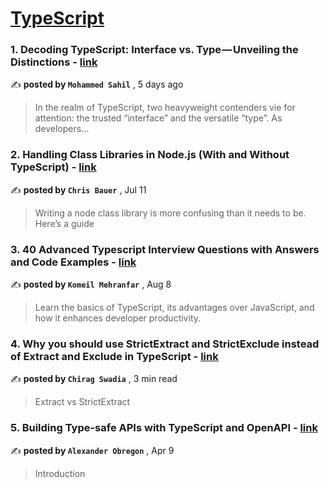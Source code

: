
<h1><a href=https://medium.com/tag/typescript-tips/recommended target="_blank" rel="noopener noreferrer">TypeScript</a></h1>
<h3>1. Decoding TypeScript: Interface vs. Type — Unveiling the Distinctions - <a href=https://medium.com/@sahil90085/decoding-typescript-interface-vs-type-unveiling-the-distinctions-4d0926fb5b5a?source=tag_recommended_feed---------0-84----------typescript_tips----------b3a3e5df_ef78_4ecb_afd9_b4d7e9c07676------- target="_blank" rel="noopener noreferrer">link</a></h3>

✍️ **posted by `Mohammed Sahil`** <date> , 5 days ago</date>

<blockquote>In the realm of TypeScript, two heavyweight contenders vie for attention: the trusted “interface” and the versatile “type”. As developers…</blockquote>

<h3>2. Handling Class Libraries in Node.js (With and Without TypeScript) - <a href=https://medium.com/better-programming/handling-class-libraries-in-node-js-with-and-without-typescript-39b73b2186b6?source=tag_recommended_feed---------1-107----------typescript_tips----------b3a3e5df_ef78_4ecb_afd9_b4d7e9c07676------- target="_blank" rel="noopener noreferrer">link</a></h3>

✍️ **posted by `Chris Bauer`** <date> , Jul 11</date>

<blockquote>Writing a node class library is more confusing than it needs to be. Here’s a guide</blockquote>

<h3>3. 40 Advanced Typescript Interview Questions with Answers and Code Examples - <a href=https://medium.com/@komeil.mehranfar/40-advanced-typescript-interview-questions-with-answers-and-code-examples-9b75b9df45d6?source=tag_recommended_feed---------2-85----------typescript_tips----------b3a3e5df_ef78_4ecb_afd9_b4d7e9c07676------- target="_blank" rel="noopener noreferrer">link</a></h3>

✍️ **posted by `Komeil Mehranfar`** <date> , Aug 8</date>

<blockquote>Learn the basics of TypeScript, its advantages over JavaScript, and how it enhances developer productivity.</blockquote>

<h3>4. Why you should use StrictExtract and StrictExclude instead of Extract and Exclude in TypeScript - <a href=https://medium.com/stackademic/why-you-should-use-strictextract-and-strictexclude-instead-of-extract-and-exclude-in-typescript-e46b8726a497?source=tag_recommended_feed---------3-84----------typescript_tips----------b3a3e5df_ef78_4ecb_afd9_b4d7e9c07676------- target="_blank" rel="noopener noreferrer">link</a></h3>

✍️ **posted by `Chirag Swadia`** <date> , 3 min read</date>

<blockquote>Extract vs StrictExtract</blockquote>

<h3>5. Building Type-safe APIs with TypeScript and OpenAPI - <a href=https://medium.com/@AlexanderObregon/building-type-safe-apis-with-typescript-and-openapi-1f78b4b94ee4?source=tag_recommended_feed---------4-85----------typescript_tips----------b3a3e5df_ef78_4ecb_afd9_b4d7e9c07676------- target="_blank" rel="noopener noreferrer">link</a></h3>

✍️ **posted by `Alexander Obregon`** <date> , Apr 9</date>

<blockquote>Introduction</blockquote>

